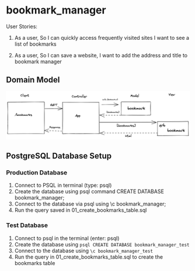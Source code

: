 # bookmark_manager

User Stories:

1) As a user, 
So I can quickly access frequently visited sites
I want to see a list of bookmarks

2) As a user,
So I can save a website,
I want to add the address and title to bookmark manager

## Domain Model
<img src="domain-model.png" alt="Domain Model Plan" title="Domain Model">

## PostgreSQL Database Setup
### Production Database
1) Connect to PSQL in terminal (type: psql)
2) Create the database using psql command CREATE DATABASE bookmark_manager;
3) Connect to the database via psql using \c bookmark_manager;
4) Run the query saved in 01_create_bookmarks_table.sql

### Test Database
1) Connect to psql in the terminal (enter: psql)
2) Create the database using ```psql CREATE DATABASE bookmark_manager_test```
3) Connect to the database using ```\c bookmark_manager_test```
4) Run the query in 01_create_bookmarks_table.sql to create the bookmarks table

